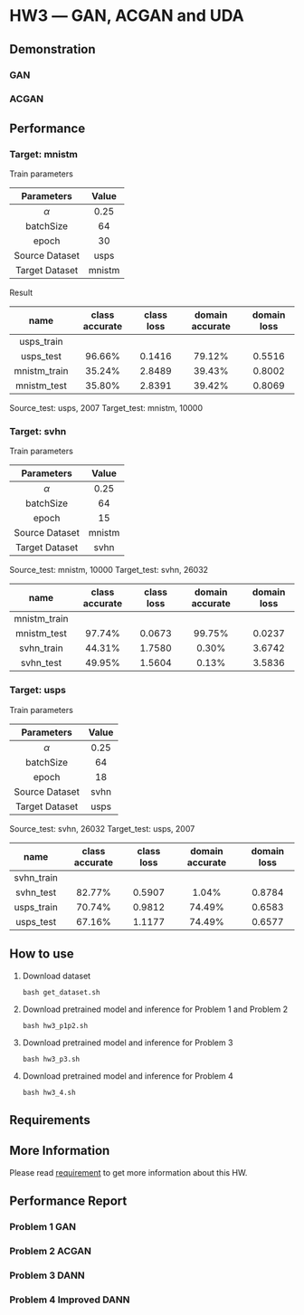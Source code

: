 # HW3 ― GAN, ACGAN and UDA

## Demonstration

### GAN

### ACGAN

## Performance

### Target: mnistm

Train parameters

|   Parameters   | Value  |
| :------------: | :----: |
|    $\alpha$    |  0.25  |
|   batchSize    |   64   |
|     epoch      |   30   |
| Source Dataset |  usps  |
| Target Dataset | mnistm |

Result 

|     name     | class accurate | class loss | domain accurate | domain loss |
| :----------: | :------------: | :--------: | :-------------: | :---------: |
|  usps_train  |                |            |                 |             |
|  usps_test   |     96.66%     |   0.1416   |     79.12%      |   0.5516    |
| mnistm_train |     35.24%     |   2.8489   |     39.43%      |   0.8002    |
| mnistm_test  |     35.80%     |   2.8391   |     39.42%      |   0.8069    |

Source_test:    usps, 2007
Target_test:    mnistm, 10000

### Target: svhn

Train parameters

|   Parameters   | Value  |
| :------------: | :----: |
|    $\alpha$    |  0.25  |
|   batchSize    |   64   |
|     epoch      |   15   |
| Source Dataset | mnistm |
| Target Dataset |  svhn  |

Source_test:    mnistm, 10000
Target_test:    svhn, 26032

|     name     | class accurate | class loss | domain accurate | domain loss |
| :----------: | :------------: | :--------: | :-------------: | :---------: |
| mnistm_train |                |            |                 |             |
| mnistm_test  |     97.74%     |   0.0673   |     99.75%      |   0.0237    |
|  svhn_train  |     44.31%     |   1.7580   |      0.30%      |   3.6742    |
|  svhn_test   |     49.95%     |   1.5604   |      0.13%      |   3.5836    |

### Target: usps

Train parameters

|   Parameters   | Value |
| :------------: | :---: |
|    $\alpha$    | 0.25  |
|   batchSize    |  64   |
|     epoch      |  18   |
| Source Dataset | svhn  |
| Target Dataset | usps  |

Source_test:    svhn, 26032
Target_test:    usps, 2007

|    name    | class accurate | class loss | domain accurate | domain loss |
| :--------: | :------------: | :--------: | :-------------: | :---------: |
| svhn_train |                |            |                 |             |
| svhn_test  |     82.77%     |   0.5907   |      1.04%      |   0.8784    |
| usps_train |     70.74%     |   0.9812   |     74.49%      |   0.6583    |
| usps_test  |     67.16%     |   1.1177   |     74.49%      |   0.6577    |

## How to use

1. Download dataset

    ```
    bash get_dataset.sh
    ```

2. Download pretrained model and inference for Problem 1 and Problem 2

    ```
    bash hw3_p1p2.sh
    ```

3. Download pretrained model and inference for Problem 3

    ```
    bash hw3_p3.sh
    ```

3. Download pretrained model and inference for Problem 4

    ```
    bash hw3_4.sh
    ```

## Requirements

## More Information

Please read [requirement](./REQUIREMENT.md) to get more information about this HW.

## Performance Report

### Problem 1 GAN

### Problem 2 ACGAN

### Problem 3 DANN

### Problem 4 Improved DANN
